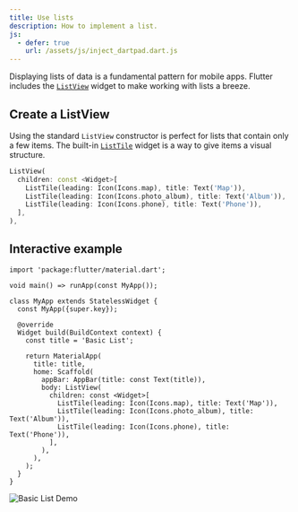 ```yaml
---
title: Use lists
description: How to implement a list.
js:
  - defer: true
    url: /assets/js/inject_dartpad.dart.js
---
```


<?code-excerpt path-base="cookbook/lists/basic_list"?>

Displaying lists of data is a fundamental pattern for mobile apps.
Flutter includes the [`ListView`][]
widget to make working with lists a breeze.

## Create a ListView

Using the standard `ListView` constructor is
perfect for lists that contain only a few items.
The built-in [`ListTile`][]
widget is a way to give items a visual structure.

<?code-excerpt "lib/main.dart (ListView)" replace="/^body\: //g"?>
```dart
ListView(
  children: const <Widget>[
    ListTile(leading: Icon(Icons.map), title: Text('Map')),
    ListTile(leading: Icon(Icons.photo_album), title: Text('Album')),
    ListTile(leading: Icon(Icons.phone), title: Text('Phone')),
  ],
),
```

## Interactive example

<?code-excerpt "lib/main.dart"?>
```dartpad title="Flutter lists hands-on example in DartPad" run="true"
import 'package:flutter/material.dart';

void main() => runApp(const MyApp());

class MyApp extends StatelessWidget {
  const MyApp({super.key});

  @override
  Widget build(BuildContext context) {
    const title = 'Basic List';

    return MaterialApp(
      title: title,
      home: Scaffold(
        appBar: AppBar(title: const Text(title)),
        body: ListView(
          children: const <Widget>[
            ListTile(leading: Icon(Icons.map), title: Text('Map')),
            ListTile(leading: Icon(Icons.photo_album), title: Text('Album')),
            ListTile(leading: Icon(Icons.phone), title: Text('Phone')),
          ],
        ),
      ),
    );
  }
}
```

<noscript>
  <img src="/assets/images/docs/cookbook/basic-list.png" alt="Basic List Demo" class="site-mobile-screenshot" />
</noscript>


[`ListTile`]: {{site.api}}/flutter/material/ListTile-class.html
[`ListView`]: {{site.api}}/flutter/widgets/ListView-class.html
